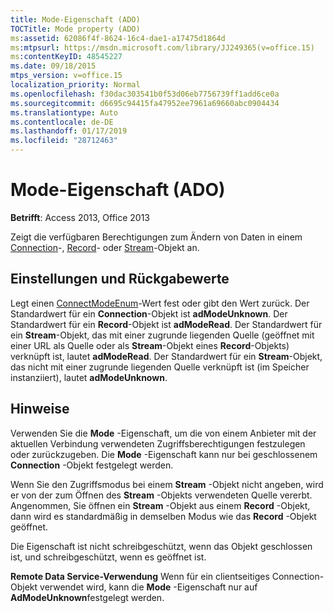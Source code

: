 ```yaml
---
title: Mode-Eigenschaft (ADO)
TOCTitle: Mode property (ADO)
ms:assetid: 62086f4f-8624-16c4-dae1-a17475d1864d
ms:mtpsurl: https://msdn.microsoft.com/library/JJ249365(v=office.15)
ms:contentKeyID: 48545227
ms.date: 09/18/2015
mtps_version: v=office.15
localization_priority: Normal
ms.openlocfilehash: f30dac303541b0f53d06eb7756739ff1add6ce0a
ms.sourcegitcommit: d6695c94415fa47952ee7961a69660abc0904434
ms.translationtype: Auto
ms.contentlocale: de-DE
ms.lasthandoff: 01/17/2019
ms.locfileid: "28712463"
---
```

# <a name="mode-property-ado"></a>Mode-Eigenschaft (ADO)


**Betrifft**: Access 2013, Office 2013

Zeigt die verfügbaren Berechtigungen zum Ändern von Daten in einem [Connection](connection-object-ado.md)-, [Record](record-object-ado.md)- oder [Stream](stream-object-ado.md)-Objekt an.

## <a name="settings-and-return-values"></a>Einstellungen und Rückgabewerte

Legt einen [ConnectModeEnum](connectmodeenum.md)-Wert fest oder gibt den Wert zurück. Der Standardwert für ein **Connection**-Objekt ist **adModeUnknown**. Der Standardwert für ein **Record**-Objekt ist **adModeRead**. Der Standardwert für ein **Stream**-Objekt, das mit einer zugrunde liegenden Quelle (geöffnet mit einer URL als Quelle oder als **Stream**-Objekt eines **Record**-Objekts) verknüpft ist, lautet **adModeRead**. Der Standardwert für ein **Stream**-Objekt, das nicht mit einer zugrunde liegenden Quelle verknüpft ist (im Speicher instanziiert), lautet **adModeUnknown**.

## <a name="remarks"></a>Hinweise

Verwenden Sie die **Mode** -Eigenschaft, um die von einem Anbieter mit der aktuellen Verbindung verwendeten Zugriffsberechtigungen festzulegen oder zurückzugeben. Die **Mode** -Eigenschaft kann nur bei geschlossenem **Connection** -Objekt festgelegt werden.

Wenn Sie den Zugriffsmodus bei einem **Stream** -Objekt nicht angeben, wird er von der zum Öffnen des **Stream** -Objekts verwendeten Quelle vererbt. Angenommen, Sie öffnen ein **Stream** -Objekt aus einem **Record** -Objekt, dann wird es standardmäßig in demselben Modus wie das **Record** -Objekt geöffnet.

Die Eigenschaft ist nicht schreibgeschützt, wenn das Objekt geschlossen ist, und schreibgeschützt, wenn es geöffnet ist.

**Remote Data Service-Verwendung** Wenn für ein clientseitiges Connection-Objekt verwendet wird, kann die **Mode** -Eigenschaft nur auf **AdModeUnknown**festgelegt werden.

